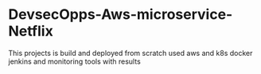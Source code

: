 # DevsecOpps-Aws-microservice-Netflix
This projects is build and deployed from scratch used aws and k8s docker jenkins and monitoring tools with results
